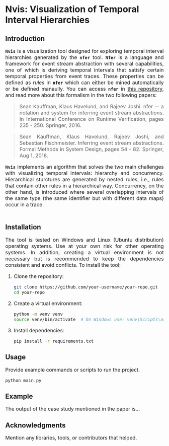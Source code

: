 # Nvis: Visualization of Temporal Interval Hierarchies

## Introduction

<div style="text-align: justify; font-size: 16px">
<span style="all: unset;">

<!-- Or use **`nvis`** -->
 <!-- <span style="font-family: monospace; font-weight: bold;">Nvis</span> -->
**`Nvis`** is a visualization tool designed for exploring temporal interval hierarchies generated by the **`nfer`** tool. **`Nfer`** is a language and framework for event stream abstraction with several capabilities, one of which is deriving temporal intervals that satisfy certain temporal properties from event traces. These properties can be defined as *rules* in **`nfer`** which can either be mined automatically or be defined manaully. You can access **`nfer`** in [this repository](https://bitbucket.org/seanmk/nfer/src/master/), and read more about this formalism in the two following papers:

> Sean Kauffman, Klaus Havelund, and Rajeev Joshi. nfer -- a notation and system for inferring event stream abstractions. In International Conference on Runtime Verification, pages 235 - 250. Springer, 2016.

> Sean Kauffman, Klaus Havelund, Rajeev Joshi, and Sebastian Fischmeister. Inferring event stream abstractions. Formal Methods in System Design, pages 54 - 82. Springer, Aug 1, 2018.


**`Nvis`** implements an algorithm that solves the two main challenges with visualizing temporal intervals: hierarchy and concurrency. Hierarchical sturctures are generated by nested rules, i.e., rules that contain other rules in a hierarchical way. Concurrency, on the other hand, is introduced where several overlapping intervals of the same type (the same identifier but with different data maps) occur in a trace. 
<br></br>

<!-- Add citation of nvis here, using the ">" syntax in markdown:
> Sean Kauffman, Klaus Havelund, and Rajeev Joshi. nfer -- a notation and system for inferring event stream abstractions. In International Conference on Runtime Verification, pages 235 - 250. Springer, 2016. -->

</span>
</div>

<!-- Is installation the good word here? -->
## Installation

<div style="text-align: justify; font-size: 16px">
<span style="all: unset;">

The tool is tested on Windows and Linux (Ubuntu distribution) operating systems. Use at your own risk for other operating systems. In addition, creating a virtual environment is not necessary but is recommended to keep the dependencies consistent and avoid conflicts. To install the tool:
1. Clone the repository:
    ```bash
    git clone https://github.com/your-username/your-repo.git
    cd your-repo
    ```
<!-- For windows and linux, python 3 only (python vs python3 commands?). Also, mention what platforms it is tested on -->
2. Create a virtual environment:
   ```bash
   python -m venv venv
   source venv/bin/activate  # On Windows use: venv\Scripts\activate
   ```
3. Install dependencies:
   ```bash
   pip install -r requirements.txt
   ```
</span>
</div>

## Usage

<div style="text-align: justify; font-size: 16px">
<span style="all: unset;">

<!-- Explain that the app has a web interface that sends data via json from python backend to the front-end, ports and making sure the port is free, how to give the files, what files are needed and in what format, etc -->

Provide example commands or scripts to run the project.
```bash
python main.py
```
</span>
</div>

## Example

<div style="text-align: justify; font-size: 16px">
<span style="all: unset;">

<!-- Put the output of one of the case study here -->
The output of the case study mentioned in the paper is...

</span>
</div>

## Acknowledgments

<div style="text-align: justify; font-size: 16px">
<span style="all: unset;">

Mention any libraries, tools, or contributors that helped.

</span>
</div>


<!-- # SocketIO for NFER
### REQUIREMENTS:
- socketio
- aiohttp
- json
- numpy
- pandas -->
